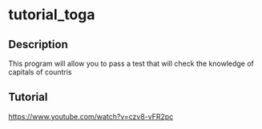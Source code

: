 # tutorial_toga
Description
---------------
This program will allow you to pass a test that will check the knowledge of capitals of countris

Tutorial
---------------
https://www.youtube.com/watch?v=czv8-vFR2pc
